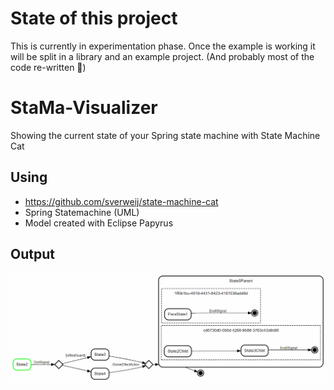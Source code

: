 # State of this project

This is currently in experimentation phase. 
Once the example is working it will be split 
in a library and an example project.
(And probably most of the code re-written 🙈)

# StaMa-Visualizer
Showing the current state of your Spring state machine with State Machine Cat

## Using

* https://github.com/sverweij/state-machine-cat
* Spring Statemachine (UML)
* Model created with Eclipse Papyrus

## Output

![Model](rendering.png)
